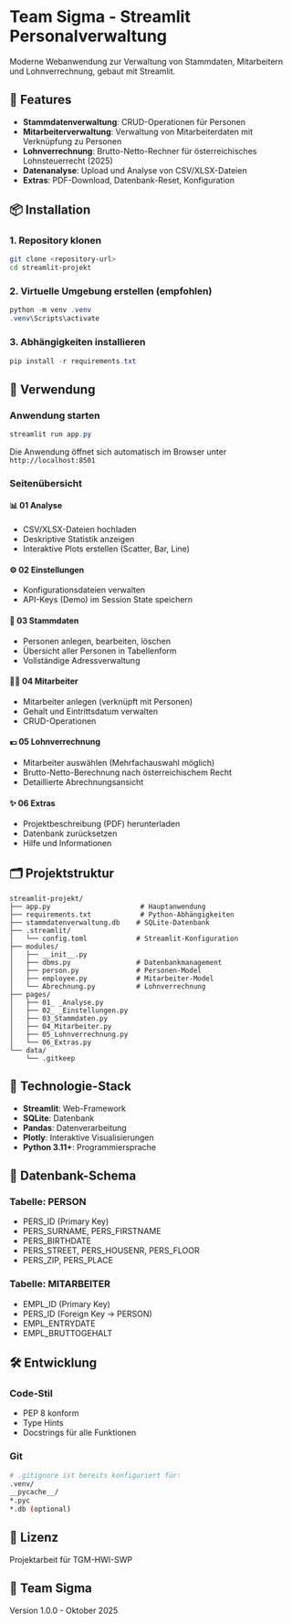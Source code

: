 # Team Sigma - Streamlit Personalverwaltung

Moderne Webanwendung zur Verwaltung von Stammdaten, Mitarbeitern und Lohnverrechnung, gebaut mit Streamlit.

## 🚀 Features

- **Stammdatenverwaltung**: CRUD-Operationen für Personen
- **Mitarbeiterverwaltung**: Verwaltung von Mitarbeiterdaten mit Verknüpfung zu Personen
- **Lohnverrechnung**: Brutto-Netto-Rechner für österreichisches Lohnsteuerrecht (2025)
- **Datenanalyse**: Upload und Analyse von CSV/XLSX-Dateien
- **Extras**: PDF-Download, Datenbank-Reset, Konfiguration

## 📦 Installation

### 1. Repository klonen
```bash
git clone <repository-url>
cd streamlit-projekt
```

### 2. Virtuelle Umgebung erstellen (empfohlen)
```powershell
python -m venv .venv
.venv\Scripts\activate
```

### 3. Abhängigkeiten installieren
```powershell
pip install -r requirements.txt
```

## 🎯 Verwendung

### Anwendung starten
```powershell
streamlit run app.py
```

Die Anwendung öffnet sich automatisch im Browser unter `http://localhost:8501`

### Seitenübersicht

#### 📊 01 Analyse
- CSV/XLSX-Dateien hochladen
- Deskriptive Statistik anzeigen
- Interaktive Plots erstellen (Scatter, Bar, Line)

#### ⚙️ 02 Einstellungen
- Konfigurationsdateien verwalten
- API-Keys (Demo) im Session State speichern

#### 👤 03 Stammdaten
- Personen anlegen, bearbeiten, löschen
- Übersicht aller Personen in Tabellenform
- Vollständige Adressverwaltung

#### 🧑‍💼 04 Mitarbeiter
- Mitarbeiter anlegen (verknüpft mit Personen)
- Gehalt und Eintrittsdatum verwalten
- CRUD-Operationen

#### 💶 05 Lohnverrechnung
- Mitarbeiter auswählen (Mehrfachauswahl möglich)
- Brutto-Netto-Berechnung nach österreichischem Recht
- Detaillierte Abrechnungsansicht

#### ✨ 06 Extras
- Projektbeschreibung (PDF) herunterladen
- Datenbank zurücksetzen
- Hilfe und Informationen

## 🗂️ Projektstruktur

```
streamlit-projekt/
├── app.py                      # Hauptanwendung
├── requirements.txt            # Python-Abhängigkeiten
├── stammdatenverwaltung.db    # SQLite-Datenbank
├── .streamlit/
│   └── config.toml            # Streamlit-Konfiguration
├── modules/
│   ├── __init__.py
│   ├── dbms.py                # Datenbankmanagement
│   ├── person.py              # Personen-Model
│   ├── employee.py            # Mitarbeiter-Model
│   └── Abrechnung.py          # Lohnverrechnung
├── pages/
│   ├── 01_ _Analyse.py
│   ├── 02_ _Einstellungen.py
│   ├── 03_Stammdaten.py
│   ├── 04_Mitarbeiter.py
│   ├── 05_Lohnverrechnung.py
│   └── 06_Extras.py
└── data/
    └── .gitkeep
```

## 🔧 Technologie-Stack

- **Streamlit**: Web-Framework
- **SQLite**: Datenbank
- **Pandas**: Datenverarbeitung
- **Plotly**: Interaktive Visualisierungen
- **Python 3.11+**: Programmiersprache

## 📝 Datenbank-Schema

### Tabelle: PERSON
- PERS_ID (Primary Key)
- PERS_SURNAME, PERS_FIRSTNAME
- PERS_BIRTHDATE
- PERS_STREET, PERS_HOUSENR, PERS_FLOOR
- PERS_ZIP, PERS_PLACE

### Tabelle: MITARBEITER
- EMPL_ID (Primary Key)
- PERS_ID (Foreign Key → PERSON)
- EMPL_ENTRYDATE
- EMPL_BRUTTOGEHALT

## 🛠️ Entwicklung

### Code-Stil
- PEP 8 konform
- Type Hints
- Docstrings für alle Funktionen

### Git
```bash
# .gitignore ist bereits konfiguriert für:
.venv/
__pycache__/
*.pyc
*.db (optional)
```

## 📄 Lizenz

Projektarbeit für TGM-HWI-SWP

## 👥 Team Sigma

Version 1.0.0 - Oktober 2025
